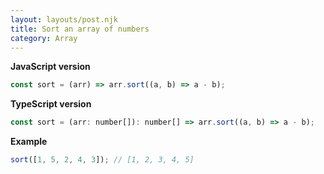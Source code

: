 ```yaml
---
layout: layouts/post.njk
title: Sort an array of numbers
category: Array
---
```


**JavaScript version**

```js
const sort = (arr) => arr.sort((a, b) => a - b);
```

**TypeScript version**

```js
const sort = (arr: number[]): number[] => arr.sort((a, b) => a - b);
```

**Example**

```js
sort([1, 5, 2, 4, 3]); // [1, 2, 3, 4, 5]
```
